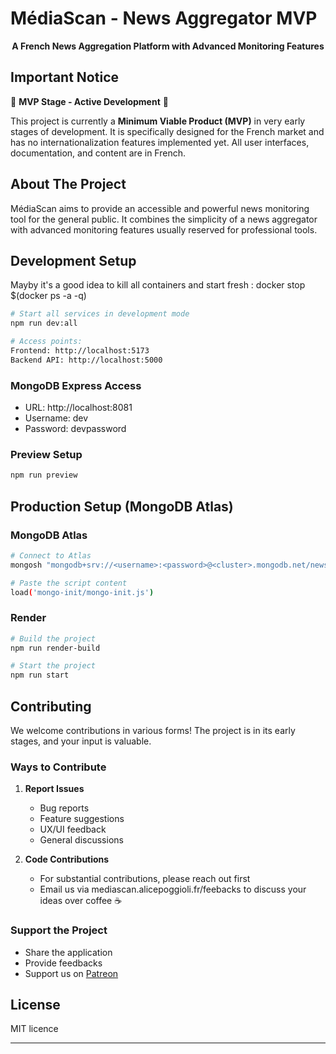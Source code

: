 # MédiaScan - News Aggregator MVP

<p align="center">
  <strong> A French News Aggregation Platform with Advanced Monitoring Features</strong>
</p>

## Important Notice

🚧 **MVP Stage - Active Development** 🚧

This project is currently a **Minimum Viable Product (MVP)** in very early stages of development. It is specifically designed for the French market and has no internationalization features implemented yet. All user interfaces, documentation, and content are in French.

## About The Project

MédiaScan aims to provide an accessible and powerful news monitoring tool for the general public. It combines the simplicity of a news aggregator with advanced monitoring features usually reserved for professional tools.

## Development Setup

Mayby it's a good idea to kill all containers and start fresh : docker stop $(docker ps -a -q)

```bash
# Start all services in development mode
npm run dev:all

# Access points:
Frontend: http://localhost:5173
Backend API: http://localhost:5000
```

### MongoDB Express Access

- URL: http://localhost:8081
- Username: dev
- Password: devpassword

### Preview Setup

```bash
npm run preview
```

## Production Setup (MongoDB Atlas)

### MongoDB Atlas

```bash
# Connect to Atlas
mongosh "mongodb+srv://<username>:<password>@<cluster>.mongodb.net/news_aggregator"

# Paste the script content
load('mongo-init/mongo-init.js')
```

### Render

```bash
# Build the project
npm run render-build

# Start the project
npm run start
```

## Contributing

We welcome contributions in various forms! The project is in its early stages, and your input is valuable.

### Ways to Contribute

1. **Report Issues**

   - Bug reports
   - Feature suggestions
   - UX/UI feedback
   - General discussions

2. **Code Contributions**
   - For substantial contributions, please reach out first
   - Email us via mediascan.alicepoggioli.fr/feebacks to discuss your ideas over coffee ☕

### Support the Project

- Share the application
- Provide feedbacks
- Support us on [Patreon](https://patreon.com/AlicePoggioli)

## License

MIT licence

---
